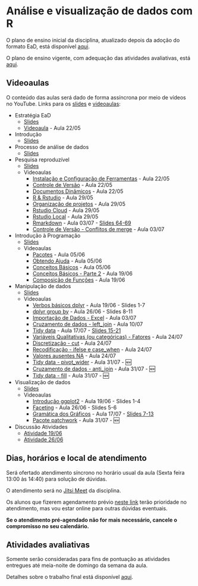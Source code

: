 # Análise e visualização de dados com R

O plano de ensino inicial da disciplina, atualizado depois da adoção do formato EaD, está disponível [aqui](plano_ensino_2020-05-11.pdf).

O plano de ensino vigente, com adequação das atividades avaliativas, está [aqui](plano_ensino_2020-07-05.pdf).

## Videoaulas

O conteúdo das aulas será dado de forma assíncrona por meio de vídeos no YouTube. Links para os [slides](https://analise-viz-dados-master.github.io/slides/) e [videoaulas](https://www.youtube.com/playlist?list=PLJ0lWggozkU3cuZdatszs2IFYB3hYUVyE):

* Estratégia EaD
    * [Slides](https://analise-viz-dados-master.github.io/slides/99_ead)
    * [Videoaula](https://www.youtube.com/watch?v=8SCUW1D1ClA) - Aula 22/05
* Introdução
    * [Slides](https://analise-viz-dados-master.github.io/slides/01_intro)
* Processo de análise de dados 
    * [Slides](https://analise-viz-dados-master.github.io/slides/02_analise-dados)
* Pesquisa reproduzível 
    * [Slides](https://analise-viz-dados-master.github.io/slides/03_pesquisa-reproduzivel)
    * Videoaulas
        * [Instalação e Configuração de Ferramentas](https://www.youtube.com/watch?v=R3S8azThMYU) - Aula 22/05
        * [Controle de Versão](https://www.youtube.com/watch?v=mDYoTC6fJ8E) - Aula 22/05
        * [Documentos Dinâmicos](https://www.youtube.com/watch?v=gHN4Dw4mx7o) - Aula 22/05
        * [R & Rstudio](https://www.youtube.com/watch?v=jUQ3LymTHhc) - Aula 29/05
        * [Organização de projetos](https://www.youtube.com/watch?v=0xNtq0adKbA) - Aula 29/05
        * [Rstudio Cloud](https://www.youtube.com/watch?v=eZHEwo81758) - Aula 29/05
        * [Rstudio Local](https://www.youtube.com/watch?v=Ra8pFY1P4zU) - Aula 29/05
        * [Rmarkdown](https://youtu.be/_m1x7fZsbWc) - Aula 03/07 - [Slides 64-69](https://analise-viz-dados-master.github.io/slides/03_pesquisa-reproduzivel#69)
        * [Controle de Versão - Conflitos de merge](https://www.youtube.com/watch?v=39C2txxqxVM) - Aula 03/07
* Introdução à Programação
    * [Slides](https://analise-viz-dados-master.github.io/slides/04_intro-programacao.html)
    * Videoaulas
        * [Pacotes](https://www.youtube.com/watch?v=KMeqjCJQTbI) - Aula 05/06
        * [Obtendo Ajuda](https://www.youtube.com/watch?v=EqpCRTR_sew) - Aula 05/06
        * [Conceitos Básicos](https://www.youtube.com/watch?v=3DDbx0aC0L0) - Aula 05/06
        * [Conceitos Básicos - Parte 2](https://www.youtube.com/watch?v=eWZyjHrGOPc) - Aula 19/06
        * [Composição de Funções](https://www.youtube.com/watch?v=EakK9SO1ySQ) - Aula 19/06
* Manipulação de dados
    * [Slides](https://analise-viz-dados-master.github.io/slides/05_manipulacao-dados.html)
    * Videoaulas
        * [Verbos básicos dplyr](https://www.youtube.com/watch?v=qRf-SpFZs74) - Aula 19/06 - Slides 1-7
        * [dplyr group by](https://www.youtube.com/watch?v=sLYSq9YldN4) - Aula 26/06 - Slides 8-11
        * [Importação de Dados - Excel](https://www.youtube.com/watch?v=Uc5eXnj0m-4) - Aula 03/07
        * [Cruzamento de dados - left_join](https://www.youtube.com/watch?v=-JMjaT8oI7k) - Aula 10/07
        * [Tidy data](https://www.youtube.com/watch?v=JSsgybFrnYo) - Aula 17/07 - [Slides 15-21](https://analise-viz-dados-master.github.io/slides/05_manipulacao-dados.html#15)
        * [Variáveis Qualitativas (ou categóricas) - Fatores](https://www.youtube.com/watch?v=M8q4Vx_rc3k) - Aula 24/07
        * [Discretização - cut](https://www.youtube.com/watch?v=saXK7MVa94M) - Aula 24/07
        * [Recodificação - ifelse e case_when](https://www.youtube.com/watch?v=Re0k_oSgRNk) - Aula 24/07
        * [Valores ausentes NA](https://www.youtube.com/watch?v=PjrreJiocKo) - Aula 24/07
        * [Tidy data - pivot_wider](https://www.youtube.com/watch?v=vKaS_2A4Za4) - Aula 31/07 - :new:
        * [Cruzamento de dados - anti_join](https://www.youtube.com/watch?v=qmHL1WNiIyw) - Aula 31/07 - :new:
        * [Tidy data - fill](https://www.youtube.com/watch?v=EE7iT6FXiYg) - Aula 31/07 - :new:
* Visualização de dados
    * [Slides](https://analise-viz-dados-master.github.io/slides/06_visualizacao-dados.html)
    * Videoaulas
        * [Introdução ggplot2](https://www.youtube.com/watch?v=K_dM6U_ZJJ8) - Aula 19/06 - Slides 1-4
        * [Faceting](https://www.youtube.com/watch?v=WpThEnVhKoI) - Aula 26/06 - Slides 5-6
        * [Gramática dos Gráficos](https://www.youtube.com/watch?v=XY81IP0zYBE) - Aula 17/07 - [Slides 7-13](https://analise-viz-dados-master.github.io/slides/06_visualizacao-dados.html#7)
        * [Pacote patchwork](https://www.youtube.com/watch?v=lbIujLL4BGs) - Aula 31/07 - :new:
* Discussão Atividades
    * [Atividade 19/06](https://www.youtube.com/watch?v=g4WGrHXs7HI)
    * [Atividade 26/06](https://www.youtube.com/watch?v=ncOKRNZHbPs)

## Dias, horários e local de atendimento

Será ofertado atendimento síncrono no horário usual da aula (Sexta feira 13:00 às 14:40) para solução de dúvidas. 

O atendimento será no [Jitsi Meet](https://meet.jit.si/CSAP2020-R) da disciplina. 

Os alunos que fizerem agendamento prévio [neste link](https://meetings.hubspot.com/fjunior-alves-oliveira) terão prioridade no atendimento, mas vou estar online para outras dúvidas eventuais.

__Se o atendimento pré-agendado não for mais necessário, cancele o compromisso no seu calendário.__

## Atividades avaliativas

Somente serão consideradas para fins de pontuação as atividades entregues até meia-noite de domingo da semana da aula.

Detalhes sobre o trabalho final está disponível [aqui](https://www.youtube.com/watch?v=h6VrH95KU4c).